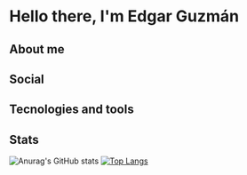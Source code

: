 # Hello there, I'm Edgar Guzmán

## About me

## Social

## Tecnologies and tools

## Stats

![Anurag's GitHub stats](https://github-readme-stats.vercel.app/api?username=guzmanem&count_private=true&show_icons=true)
[![Top Langs](https://github-readme-stats.vercel.app/api/top-langs/?username=guzmanem&layout=compact)](https://github.com/anuraghazra/github-readme-stats)
